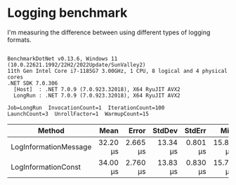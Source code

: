 ﻿# Logging benchmark

I'm measuring the difference between using different types of logging formats.

```

BenchmarkDotNet v0.13.6, Windows 11 (10.0.22621.1992/22H2/2022Update/SunValley2)
11th Gen Intel Core i7-1185G7 3.00GHz, 1 CPU, 8 logical and 4 physical cores
.NET SDK 7.0.306
  [Host]  : .NET 7.0.9 (7.0.923.32018), X64 RyuJIT AVX2
  LongRun : .NET 7.0.9 (7.0.923.32018), X64 RyuJIT AVX2

Job=LongRun  InvocationCount=1  IterationCount=100  
LaunchCount=3  UnrollFactor=1  WarmupCount=15  

```
|                Method |     Mean |    Error |   StdDev |   StdErr |      Min |      Max |     Op/s | Allocated |
|---------------------- |---------:|---------:|---------:|---------:|---------:|---------:|---------:|----------:|
| LogInformationMessage | 32.20 μs | 2.665 μs | 13.34 μs | 0.801 μs | 15.80 μs | 77.00 μs | 31,056.9 |     720 B |
|   LogInformationConst | 34.00 μs | 2.760 μs | 13.83 μs | 0.830 μs | 15.70 μs | 79.75 μs | 29,412.9 |     352 B |
